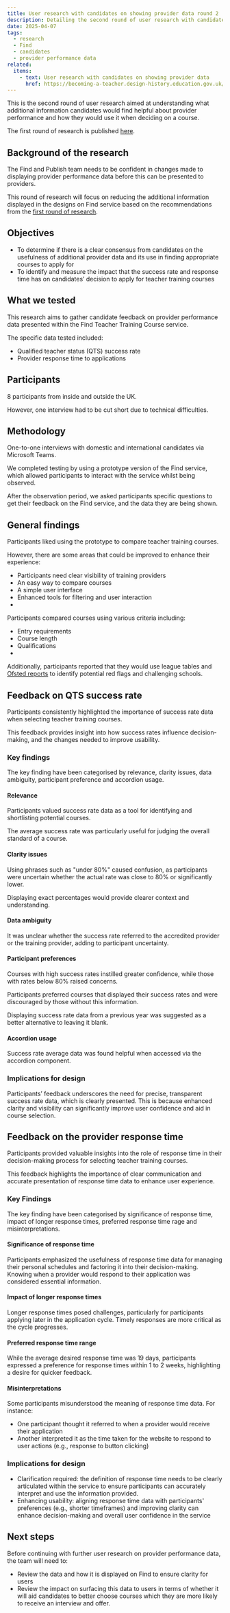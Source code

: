 ```yaml
---
title: User research with candidates on showing provider data round 2
description: Detailing the second round of user research with candidates about showing additional provider data
date: 2025-04-07
tags:
  - research
  - Find
  - candidates
  - provider performance data
related:
  items:
    - text: User research with candidates on showing provider data
      href: https://becoming-a-teacher.design-history.education.gov.uk/find-teacher-training/user-research-with-candidates-on-showing-provider-data/
---
```


This is the second round of user research aimed at understanding what additional information candidates would find helpful about provider performance and how they would use it when deciding on a course.  

The first round of research is published [here](https://becoming-a-teacher.design-history.education.gov.uk/find-teacher-training/user-research-with-candidates-on-showing-provider-data/).

## Background of the research

The Find and Publish team needs to be confident in changes made to displaying provider performance data before this can be presented to providers.

This round of research will focus on reducing the additional information displayed in the designs on Find service based on the recommendations from the [first round of research]( https://becoming-a-teacher.design-history.education.gov.uk/find-teacher-training/user-research-with-candidates-on-showing-provider-data/).  

## Objectives

- To determine if there is a clear consensus from candidates on the usefulness of additional provider data and its use in finding appropriate courses to apply for  
- To identify and measure the impact that the success rate and response time has on candidates’ decision to apply for teacher training courses

## What we tested

This research aims to gather candidate feedback on provider performance data presented within the Find Teacher Training Course service.

The specific data tested included:  

- Qualified teacher status (QTS) success rate  
- Provider response time to applications  

## Participants

8 participants from inside and outside the UK.

However, one interview had to be cut short due to technical difficulties.

## Methodology

One-to-one interviews with domestic and international candidates via Microsoft Teams.

We completed testing by using a prototype version of the Find service, which allowed participants to interact with the service whilst being observed.

After the observation period, we asked participants specific questions to get their feedback on the Find service, and the data they are being shown.

## General findings

Participants liked using the prototype to compare teacher training courses.

However, there are some areas that could be improved to enhance their experience:

- Participants need clear visibility of training providers
- An easy way to compare courses
- A simple user interface
- Enhanced tools for filtering and user interaction
-

Participants compared courses using various criteria including:

- Entry requirements
- Course length
- Qualifications
-

Additionally, participants reported that they would use league tables and [Ofsted reports](https://reports.ofsted.gov.uk/) to identify potential red flags and challenging schools.

## Feedback on QTS success rate  

Participants consistently highlighted the importance of success rate data when selecting teacher training courses.

This feedback provides insight into how success rates influence decision-making, and the changes needed to improve usability.

### Key findings

The key finding have been categorised by relevance, clarity issues, data ambiguity, participant preference and accordion usage.

#### Relevance

Participants valued success rate data as a tool for identifying and shortlisting potential courses.

The average success rate was particularly useful for judging the overall standard of a course.

#### Clarity issues

Using phrases such as "under 80%" caused confusion, as participants were uncertain whether the actual rate was close to 80% or significantly lower.

Displaying exact percentages would provide clearer context and understanding.

#### Data ambiguity

It was unclear whether the success rate referred to the accredited provider or the training provider, adding to participant uncertainty.

#### Participant preferences

Courses with high success rates instilled greater confidence, while those with rates below 80% raised concerns.

Participants preferred courses that displayed their success rates and were discouraged by those without this information.

Displaying success rate data from a previous year was suggested as a better alternative to leaving it blank.

#### Accordion usage

Success rate average data was found helpful when accessed via the accordion component.  

### Implications for design

Participants’ feedback underscores the need for precise, transparent success rate data, which is clearly presented.
This is because enhanced clarity and visibility can significantly improve user confidence and aid in course selection.

## Feedback on the provider response time

Participants provided valuable insights into the role of response time in their decision-making process for selecting teacher training courses.

This feedback highlights the importance of clear communication and accurate presentation of response time data to enhance user experience.

### Key Findings

The key finding have been categorised by significance of response time, impact of longer response times, preferred response time rage and misinterpretations.

#### Significance of response time

Participants emphasized the usefulness of response time data for managing their personal schedules and factoring it into their decision-making. Knowing when a provider would respond to their application was considered essential information.

#### Impact of longer response times

Longer response times posed challenges, particularly for participants applying later in the application cycle. Timely responses are more critical as the cycle progresses.

#### Preferred response time range

While the average desired response time was 19 days, participants expressed a preference for response times within 1 to 2 weeks, highlighting a desire for quicker feedback.

#### Misinterpretations

Some participants misunderstood the meaning of response time data. For instance:

- One participant thought it referred to when a provider would receive their application
- Another interpreted it as the time taken for the website to respond to user actions (e.g., response to button clicking)

### Implications for design

- Clarification required: the definition of response time needs to be clearly articulated within the service to ensure participants can accurately interpret and use the information provided.
- Enhancing usability: aligning response time data with participants' preferences (e.g., shorter timeframes) and improving clarity can enhance decision-making and overall user confidence in the service

## Next steps

Before continuing with further user research on provider performance data, the team will need to:

- Review the data and how it is displayed on Find to ensure clarity for users
- Review the impact on surfacing this data to users in terms of whether it will aid candidates to better choose courses which they are more likely to receive an interview and offer.
